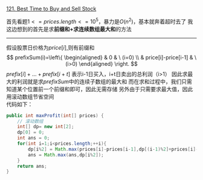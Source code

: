 [121. Best Time to Buy and Sell Stock](https://leetcode-cn.com/problems/best-time-to-buy-and-sell-stock/)

首先看题$1 <= prices.length <= 10^5$，暴力是$O(n^2)$，基本就奔着超时去了
我这边想到的首先是求**前缀和+求连续数组最大和**的方法
___
假设股票日价格为$price[i]$,则有前缀和
$$
prefixSum(i)=\left\{
\begin{aligned}
& 0 & \ (i=0) \\
& price[i]-price[i-1] & \ (i>0)
\end{aligned}
\right.
$$
$prefix[i]+...+prefix[i+t]$ 表示i-1日买入，i+t日卖出的总利润（i>1）
因此求最大的利润就是求$prefixSum$中的连续子数组的最大和
而在求和过程中，我们只需知道某个位置前一个前缀和即可，因此无需存储
另外由于只需要求最大值，因此用滚动数组节省空间  
代码如下：
```java
public int maxProfit(int[] prices) {
    // 滚动数组
    int[] dp= new int[2];
    dp[0] = 0;
    int ans = 0;
    for(int i=1;i<prices.length;++i){
        dp[i%2] = Math.max(prices[i]-prices[i-1],dp[(i-1)%2]+prices[i]-prices[i-1]);
        ans = Math.max(ans,dp[i%2]);
    }
    return ans;
}
```
